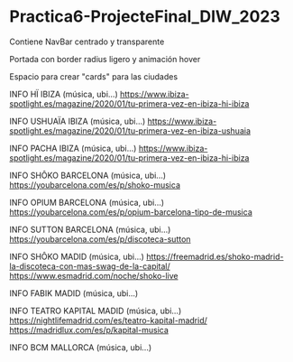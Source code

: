 # Practica6-ProjecteFinal_DIW_2023


Contiene NavBar centrado y transparente

Portada con border radius ligero y animación hover

Espacio para crear "cards" para las ciudades


INFO HÏ IBIZA (música, ubi...)
https://www.ibiza-spotlight.es/magazine/2020/01/tu-primera-vez-en-ibiza-hi-ibiza

INFO USHUAÏA IBIZA (música, ubi...)
https://www.ibiza-spotlight.es/magazine/2020/01/tu-primera-vez-en-ibiza-ushuaia

INFO PACHA IBIZA (música, ubi...)
https://www.ibiza-spotlight.es/magazine/2020/01/tu-primera-vez-en-ibiza-hi-ibiza

INFO SHÔKO BARCELONA (música, ubi...)
https://youbarcelona.com/es/p/shoko-musica

INFO OPIUM BARCELONA (música, ubi...)
https://youbarcelona.com/es/p/opium-barcelona-tipo-de-musica

INFO SUTTON BARCELONA (música, ubi...)
https://youbarcelona.com/es/p/discoteca-sutton

INFO SHÔKO MADID (música, ubi...)
https://freemadrid.es/shoko-madrid-la-discoteca-con-mas-swag-de-la-capital/
https://www.esmadrid.com/noche/shoko-live

INFO FABIK MADID (música, ubi...)


INFO TEATRO KAPITAL MADID (música, ubi...)
https://nightlifemadrid.com/es/teatro-kapital-madrid/
https://madridlux.com/es/p/kapital-musica

INFO BCM MALLORCA (música, ubi...)